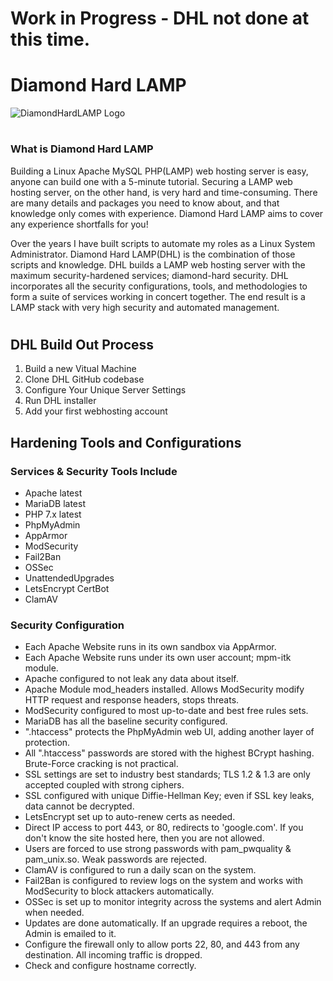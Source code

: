 # Work in Progress - DHL not done at this time.

# Diamond Hard LAMP

![DiamondHardLAMP Logo](https://cybergladius.com/wp-content/uploads/2021/11/logo_2_small.png)
# 
### What is Diamond Hard LAMP
Building a Linux Apache MySQL PHP(LAMP) web hosting server is easy, anyone can build one with a 5-minute tutorial. Securing a LAMP web hosting server, on the other hand, is very hard and time-consuming. There are many details and packages you need to know about, and that knowledge only comes with experience. Diamond Hard LAMP aims to cover any experience shortfalls for you!

Over the years I have built scripts to automate my roles as a Linux System Administrator. Diamond Hard LAMP(DHL) is the combination of those scripts and knowledge. DHL builds a LAMP web hosting server with the maximum security-hardened services; diamond-hard security. DHL incorporates all the security configurations, tools, and methodologies to form a suite of services working in concert together. The end result is a LAMP stack with very high security and automated management.

# 

## DHL Build Out Process

1. Build a new Vitual Machine
2. Clone DHL GitHub codebase
3. Configure Your Unique Server Settings
4. Run DHL installer
5. Add your first webhosting account

## Hardening Tools and Configurations

### Services & Security Tools Include 
 - Apache latest
 - MariaDB latest
 - PHP 7.x latest
 - PhpMyAdmin
 - AppArmor
 - ModSecurity
 - Fail2Ban
 - OSSec
 - UnattendedUpgrades
 - LetsEncrypt CertBot
 - ClamAV

  ### Security Configuration  
- Each Apache Website runs in its own sandbox via AppArmor.
- Each Apache Website runs under its own user account; mpm-itk module.
- Apache configured to not leak any data about itself.
- Apache Module mod_headers installed. Allows ModSecurity modify HTTP request and response headers, stops threats.
- ModSecurity configured to most up-to-date and best free rules sets.
- MariaDB has all the baseline security configured. 
- ".htaccess" protects the PhpMyAdmin web UI, adding another layer of protection.
- All ".htaccess" passwords are stored with the highest BCrypt hashing. Brute-Force cracking is not practical.
- SSL settings are set to industry best standards; TLS 1.2 & 1.3 are only accepted coupled with strong ciphers. 
- SSL configured with unique Diffie-Hellman Key; even if SSL key leaks, data cannot be decrypted.
- LetsEncrypt set up to auto-renew certs as needed.
- Direct IP access to port 443, or 80, redirects to 'google.com'. If you don't know the site hosted here, then you are not allowed.
- Users are forced to use strong passwords with pam_pwquality & pam_unix.so. Weak passwords are rejected.
- ClamAV is configured to run a daily scan on the system.
- Fail2Ban is configured to review logs on the system and works with ModSecurity to block attackers automatically.
- OSSec is set up to monitor integrity across the systems and alert Admin when needed. 
- Updates are done automatically. If an upgrade requires a reboot, the Admin is emailed to it.
- Configure the firewall only to allow ports 22, 80, and 443 from any destination. All incoming traffic is dropped.
- Check and configure hostname correctly.
